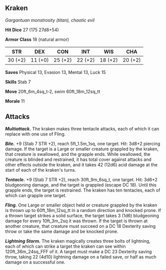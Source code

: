 ## Kraken

*Gargantuan monstrosity (titan), chaotic evil*

**Hit Dice** 27 (175 27d8+54)

**Armor Class** 18 (natural armor)

| STR     | DEX     | CON     | INT     | WIS     | CHA     |
|---------|---------|---------|---------|---------|---------|
| 30 (+2) | 11 (+0) | 25 (+2) | 22 (+2) | 18 (+2) | 20 (+2) |

**Saves** Physical 13, Evasion 13, Mental 13, Luck 15

**Skills** Stab 7

**Move** 20ft\_6m\_4sq\_t-2, swim 60ft\_18m\_12sq\_tt

**Morale** 11

## Attacks

***Multiattack.*** The kraken makes three tentacle attacks, each of which it can replace with one use of Fling.

***Bite.*** +9 (Stab 7 STR +2), reach 5ft\_1.5m\_1sq, one target. Hit: 3d8+2 piercing damage. If the target is a Large or smaller creature grappled by the kraken, that creature is swallowed, and the grapple ends. While swallowed, the creature is blinded and restrained, it has total cover against attacks and other effects outside the kraken, and it takes 42 (12d6) acid damage at the start of each of the kraken's turns.

***Tentacle.*** +9 (Stab 7 STR +2), reach 30ft\_9m\_6sq\_t, one target. Hit: 3d6+2 bludgeoning damage, and the target is grappled (escape DC 18). Until this grapple ends, the target is restrained. The kraken has ten tentacles, each of which can grapple one target.

***Fling.*** One Large or smaller object held or creature grappled by the kraken is thrown up to 60ft\_18m\_12sq\_tt in a random direction and knocked prone. If a thrown target strikes a solid surface, the target takes 3 (1d6) bludgeoning damage for every 10ft\_3m\_2sq it was thrown. If the target is thrown at another creature, that creature must succeed on a DC 18 Dexterity saving throw or take the same damage and be knocked prone.

***Lightning Storm.*** The kraken magically creates three bolts of lightning, each of which can strike a target the kraken can see within 120ft\_36m\_24sq\_FFF of it. A target must make a DC 23 Dexterity saving throw, taking 22 (4d10) lightning damage on a failed save, or half as much damage on a successful one.

